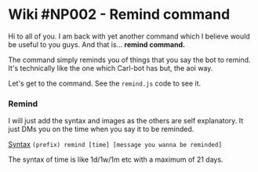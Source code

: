 # Wiki #NP002 - Remind command

Hi to all of you. I am back with yet another command which I believe would be useful to you guys. And that is... **remind command.**

The command simply reminds you of things that you say the bot to remind. It's technically like the one which Carl-bot has but, the aoi way. 

Let's get to the command. See the `remind.js` code to see it.

### Remind
I will just add the syntax and images as the others are self explanatory. It just DMs you on the time when you say it to be reminded.

<u>Syntax</u>
`(prefix) remind [time] [message you wanna be reminded]`

The syntax of time is like 1d/1w/1m etc with a maximum of 21 days.
